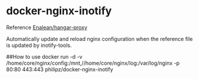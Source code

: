docker-nginx-inotify
====================
Reference [Enalean/hangar-proxy](https://github.com/Enalean/hangar-proxy)

Automatically update and reload nginx configuration when the reference file is updated by inotify-tools.

##How to use
docker run -d -v /home/core/nginx/config:/mnt,//home/core/nginx/log:/var/log/nginx -p 80:80 443:443 philipz/docker-nginx-inotify
